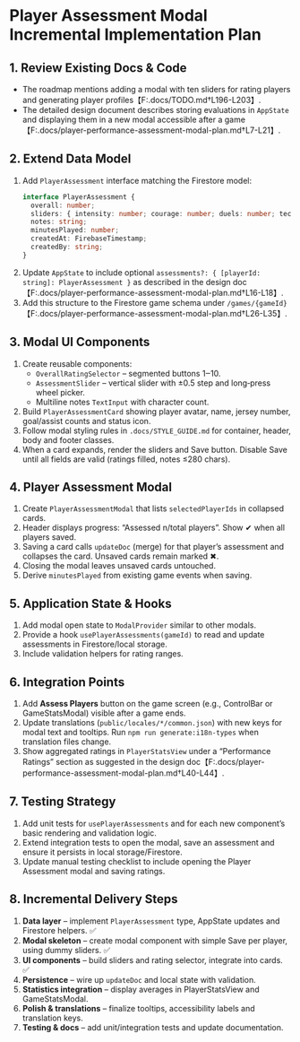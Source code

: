 # Player Assessment Modal Incremental Implementation Plan

## 1. Review Existing Docs & Code
- The roadmap mentions adding a modal with ten sliders for rating players and generating player profiles【F:.docs/TODO.md†L196-L203】.
- The detailed design document describes storing evaluations in `AppState` and displaying them in a new modal accessible after a game【F:.docs/player-performance-assessment-modal-plan.md†L7-L21】.

## 2. Extend Data Model
1. Add `PlayerAssessment` interface matching the Firestore model:
   ```ts
   interface PlayerAssessment {
     overall: number;
     sliders: { intensity: number; courage: number; duels: number; technique: number; creativity: number; decisions: number; awareness: number; teamwork: number; fair_play: number; impact: number; };
     notes: string;
     minutesPlayed: number;
     createdAt: FirebaseTimestamp;
     createdBy: string;
   }
   ```
2. Update `AppState` to include optional `assessments?: { [playerId: string]: PlayerAssessment }` as described in the design doc【F:.docs/player-performance-assessment-modal-plan.md†L16-L18】.
3. Add this structure to the Firestore game schema under `/games/{gameId}`【F:.docs/player-performance-assessment-modal-plan.md†L26-L35】.

## 3. Modal UI Components
1. Create reusable components:
   - `OverallRatingSelector` – segmented buttons 1‒10.
   - `AssessmentSlider` – vertical slider with ±0.5 step and long‑press wheel picker.
   - Multiline notes `TextInput` with character count.
2. Build `PlayerAssessmentCard` showing player avatar, name, jersey number, goal/assist counts and status icon.
3. Follow modal styling rules in `.docs/STYLE_GUIDE.md` for container, header, body and footer classes.
4. When a card expands, render the sliders and Save button. Disable Save until all fields are valid (ratings filled, notes ≤280 chars).

## 4. Player Assessment Modal
1. Create `PlayerAssessmentModal` that lists `selectedPlayerIds` in collapsed cards.
2. Header displays progress: “Assessed n/total players”. Show ✔ when all players saved.
3. Saving a card calls `updateDoc` (merge) for that player’s assessment and collapses the card. Unsaved cards remain marked ✖.
4. Closing the modal leaves unsaved cards untouched.
5. Derive `minutesPlayed` from existing game events when saving.

## 5. Application State & Hooks
1. Add modal open state to `ModalProvider` similar to other modals.
2. Provide a hook `usePlayerAssessments(gameId)` to read and update assessments in Firestore/local storage.
3. Include validation helpers for rating ranges.

## 6. Integration Points
1. Add **Assess Players** button on the game screen (e.g., ControlBar or GameStatsModal) visible after a game ends.
2. Update translations (`public/locales/*/common.json`) with new keys for modal text and tooltips. Run `npm run generate:i18n-types` when translation files change.
3. Show aggregated ratings in `PlayerStatsView` under a “Performance Ratings” section as suggested in the design doc【F:.docs/player-performance-assessment-modal-plan.md†L40-L44】.

## 7. Testing Strategy
1. Add unit tests for `usePlayerAssessments` and for each new component’s basic rendering and validation logic.
2. Extend integration tests to open the modal, save an assessment and ensure it persists in local storage/Firestore.
3. Update manual testing checklist to include opening the Player Assessment modal and saving ratings.

## 8. Incremental Delivery Steps
1. **Data layer** – implement `PlayerAssessment` type, AppState updates and Firestore helpers. ✅
2. **Modal skeleton** – create modal component with simple Save per player, using dummy sliders. ✅
3. **UI components** – build sliders and rating selector, integrate into cards. ✅
4. **Persistence** – wire up `updateDoc` and local state with validation.
5. **Statistics integration** – display averages in PlayerStatsView and GameStatsModal.
6. **Polish & translations** – finalize tooltips, accessibility labels and translation keys.
7. **Testing & docs** – add unit/integration tests and update documentation.
